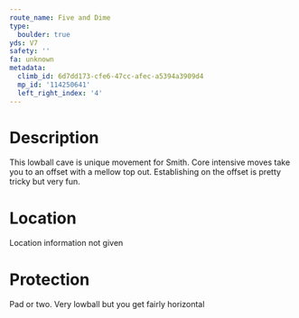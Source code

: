 ```yaml
---
route_name: Five and Dime
type:
  boulder: true
yds: V7
safety: ''
fa: unknown
metadata:
  climb_id: 6d7dd173-cfe6-47cc-afec-a5394a3909d4
  mp_id: '114250641'
  left_right_index: '4'
---
```

# Description
This lowball cave is unique movement for Smith. Core intensive moves take you to an offset with a mellow top out. Establishing on the offset is pretty tricky but very fun.

# Location
Location information not given

# Protection
Pad or two. Very lowball but you get fairly horizontal
